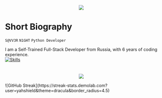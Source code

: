 </p>

<h1 align="center">
    <img src="https://readme-typing-svg.herokuapp.com?font=Roboto+Condensed&weight=900&size=30&duration=3000&pause=800&color=FF8000&background=FFFFFF00&center=true&random=false&width=435&lines=HELLO+EVERYONE!;I'M+-+S@VV3R;TELEGRAM+AND+DISCORD+BOTS" />
</h1>

# Short Biography

`S@VV3R` `N1GHT` `Python Developer`    

I am a Self-Trained Full-Stack Developer from Russia, with 6 years of coding experience.
<br>
[![Skills](https://skillicons.dev/icons?i=python,js,sqlite,mongodb,vscode,windows,arch,docker,git)](https://skillicons.dev)

#

<p align="center">
   <img src="http://github-profile-summary-cards.vercel.app/api/cards/profile-details?username=yahshield&theme=tokyonight">
</p>
![GitHub Streak](https://streak-stats.demolab.com?user=yahshield&theme=dracula&border_radius=4.5) 
